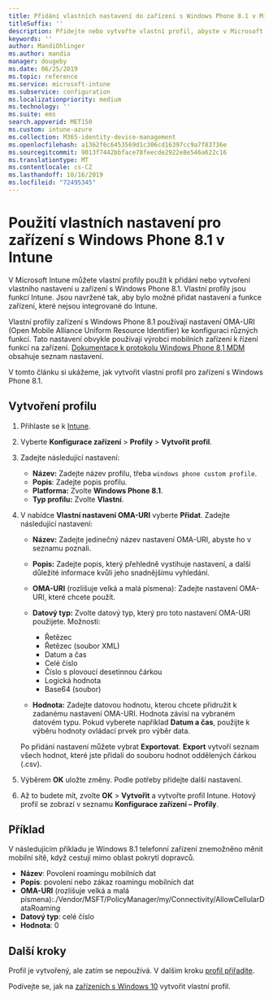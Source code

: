 ```yaml
---
title: Přidání vlastních nastavení do zařízení s Windows Phone 8.1 v Microsoft Intune – Azure | Microsoft Docs
titleSuffix: ''
description: Přidejte nebo vytvořte vlastní profil, abyste v Microsoft Intune mohli u zařízení s Windows Phone 8.1 používat nastavení OMA-URI.
keywords: ''
author: MandiOhlinger
ms.author: mandia
manager: dougeby
ms.date: 06/25/2019
ms.topic: reference
ms.service: microsoft-intune
ms.subservice: configuration
ms.localizationpriority: medium
ms.technology: ''
ms.suite: ems
search.appverid: MET150
ms.custom: intune-azure
ms.collection: M365-identity-device-management
ms.openlocfilehash: a1362f6c6453569d1c306cd16397cc9a7f83736e
ms.sourcegitcommit: 9013f7442bbface78feecde2922e8e546a622c16
ms.translationtype: MT
ms.contentlocale: cs-CZ
ms.lasthandoff: 10/16/2019
ms.locfileid: "72495345"
---
```

# <a name="use-custom-settings-for-windows-phone-81-devices-in-intune"></a>Použití vlastních nastavení pro zařízení s Windows Phone 8.1 v Intune

V Microsoft Intune můžete vlastní profily použít k přidání nebo vytvoření vlastního nastavení u zařízení s Windows Phone 8.1. Vlastní profily jsou funkcí Intune. Jsou navržené tak, aby bylo možné přidat nastavení a funkce zařízení, které nejsou integrované do Intune.

Vlastní profily zařízení s Windows Phone 8.1 používají nastavení OMA-URI (Open Mobile Alliance Uniform Resource Identifier) ke konfiguraci různých funkcí. Tato nastavení obvykle používají výrobci mobilních zařízení k řízení funkcí na zařízení. [Dokumentace k protokolu Windows Phone 8,1 MDM](https://docs.microsoft.com/previous-versions/windows/it-pro/windows-phone/dn499787(v=technet.10)) obsahuje seznam nastavení.

V tomto článku si ukážeme, jak vytvořit vlastní profil pro zařízení s Windows Phone 8.1. 

## <a name="create-the-profile"></a>Vytvoření profilu

1. Přihlaste se k [Intune](https://go.microsoft.com/fwlink/?linkid=2090973).
2. Vyberte **Konfigurace zařízení** > **Profily** > **Vytvořit profil**.
3. Zadejte následující nastavení:

    - **Název:** Zadejte název profilu, třeba `windows phone custom profile`.
    - **Popis**: Zadejte popis profilu.
    - **Platforma:** Zvolte **Windows Phone 8.1**.
    - **Typ profilu:** Zvolte **Vlastní**.

4. V nabídce **Vlastní nastavení OMA-URI** vyberte **Přidat**. Zadejte následující nastavení:

    - **Název:** Zadejte jedinečný název nastavení OMA-URI, abyste ho v seznamu poznali.
    - **Popis:** Zadejte popis, který přehledně vystihuje nastavení, a další důležité informace kvůli jeho snadnějšímu vyhledání.
    - **OMA-URI** (rozlišuje velká a malá písmena): Zadejte nastavení OMA-URI, které chcete použít.
    - **Datový typ:** Zvolte datový typ, který pro toto nastavení OMA-URI použijete. Možnosti:

        - Řetězec
        - Řetězec (soubor XML)
        - Datum a čas
        - Celé číslo
        - Číslo s plovoucí desetinnou čárkou
        - Logická hodnota
        - Base64 (soubor)

    - **Hodnota:** Zadejte datovou hodnotu, kterou chcete přidružit k zadanému nastavení OMA-URI. Hodnota závisí na vybraném datovém typu. Pokud vyberete například **Datum a čas**, použijte k výběru hodnoty ovládací prvek pro výběr data.

    Po přidání nastavení můžete vybrat **Exportovat**. **Export** vytvoří seznam všech hodnot, které jste přidali do souboru hodnot oddělených čárkou (.csv).

5. Výběrem **OK** uložte změny. Podle potřeby přidejte další nastavení.
6. Až to budete mít, zvolte **OK** > **Vytvořit** a vytvořte profil Intune. Hotový profil se zobrazí v seznamu **Konfigurace zařízení – Profily**.

## <a name="example"></a>Příklad

V následujícím příkladu je Windows 8.1 telefonní zařízení znemožněno měnit mobilní sítě, když cestují mimo oblast pokrytí dopravců.

- **Název**: Povolení roamingu mobilních dat
- **Popis**: povolení nebo zákaz roamingu mobilních dat
- **OMA-URI** (rozlišuje velká a malá písmena):./Vendor/MSFT/PolicyManager/my/Connectivity/AllowCellularDataRoaming
- **Datový typ**: celé číslo
- **Hodnota**: 0

## <a name="next-steps"></a>Další kroky

Profil je vytvořený, ale zatím se nepoužívá. V dalším kroku [profil přiřadíte](device-profile-assign.md).

Podívejte se, jak na [zařízeních s Windows 10](../custom-settings-windows-10.md) vytvořit vlastní profil.
